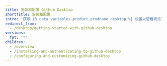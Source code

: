 ```yaml
---
title: 安装和配置 GitHub Desktop
shortTitle: 安装和配置
intro: '获取 {% data variables.product.prodname_desktop %} 设置以管理项目工作。 向 {% data variables.product.prodname_dotcom_the_website %} 或 {% data variables.product.prodname_enterprise %} 验证，保持应用程序的更新，并检查您的首选设置。'
redirect_from:
  - /desktop/getting-started-with-github-desktop
versions:
  fpt: '*'
children:
  - /overview
  - /installing-and-authenticating-to-github-desktop
  - /configuring-and-customizing-github-desktop
---
```


